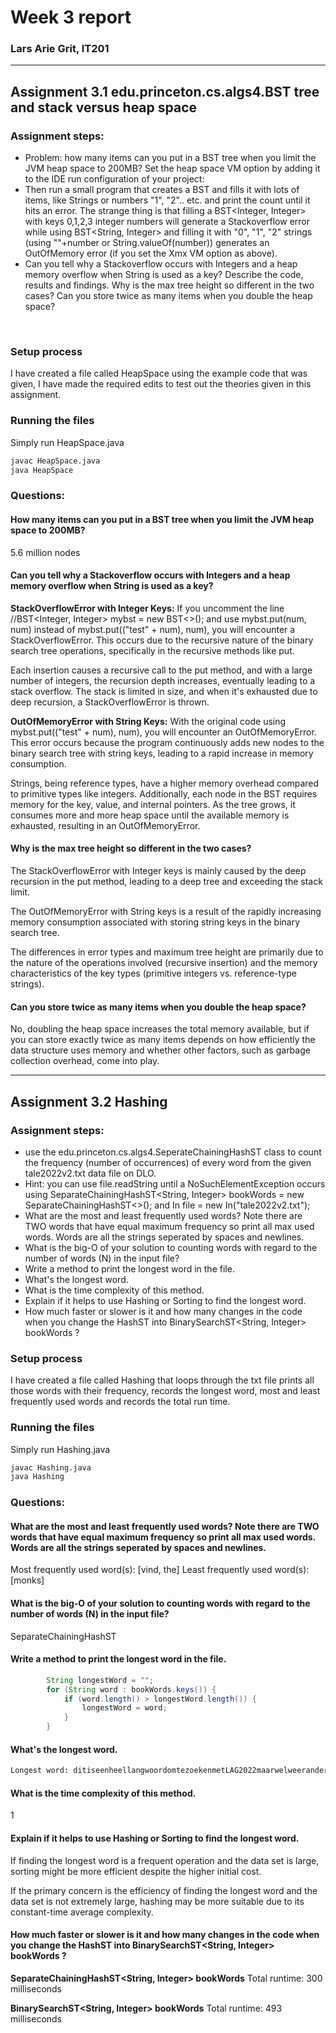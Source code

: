 # Week 3 report
### Lars Arie Grit, IT201
___

## Assignment 3.1 edu.princeton.cs.algs4.BST tree and stack versus heap space
### Assignment steps:
- Problem: how many items can you put in a BST tree when you limit the JVM heap space to 200MB?
Set the heap space VM option by adding it to the IDE run configuration of your project:
- Then run a small program that creates a BST and fills it with lots of items, like Strings or numbers "1", "2".. etc. and print the count until it hits an error. The strange thing is that filling a BST<Integer, Integer> with keys 0,1,2,3 integer numbers will generate a Stackoverflow error while using BST<String, Integer> and filling it with "0", "1", "2" strings (using ""+number or String.valueOf(number)) generates an OutOfMemory error (if you set the Xmx VM option as above).
- Can you tell why a Stackoverflow occurs with Integers and a heap memory overflow when String is used as a key?
Describe the code, results and findings. Why is the max tree height so different in the two cases?
Can you store twice as many items when you double the heap space?

<br>

### Setup process
I have created a file called HeapSpace using the example code that was given, I have made the required edits to test out the theories given in this assignment.

### Running the files
Simply run HeapSpace.java

```bash
javac HeapSpace.java
java HeapSpace
```

### Questions:
#### How many items can you put in a BST tree when you limit the JVM heap space to 200MB?
5.6 million nodes

#### Can you tell why a Stackoverflow occurs with Integers and a heap memory overflow when String is used as a key?
**StackOverflowError with Integer Keys:**
If you uncomment the line //BST<Integer, Integer> mybst = new BST<>(); and use mybst.put(num, num) instead of mybst.put(("test" + num), num), you will encounter a StackOverflowError. This occurs due to the recursive nature of the binary search tree operations, specifically in the recursive methods like put.

Each insertion causes a recursive call to the put method, and with a large number of integers, the recursion depth increases, eventually leading to a stack overflow. The stack is limited in size, and when it's exhausted due to deep recursion, a StackOverflowError is thrown.

**OutOfMemoryError with String Keys:**
With the original code using mybst.put(("test" + num), num), you will encounter an OutOfMemoryError. This error occurs because the program continuously adds new nodes to the binary search tree with string keys, leading to a rapid increase in memory consumption.

Strings, being reference types, have a higher memory overhead compared to primitive types like integers. Additionally, each node in the BST requires memory for the key, value, and internal pointers. As the tree grows, it consumes more and more heap space until the available memory is exhausted, resulting in an OutOfMemoryError.

#### Why is the max tree height so different in the two cases?
The StackOverflowError with Integer keys is mainly caused by the deep recursion in the put method, leading to a deep tree and exceeding the stack limit.

The OutOfMemoryError with String keys is a result of the rapidly increasing memory consumption associated with storing string keys in the binary search tree.

The differences in error types and maximum tree height are primarily due to the nature of the operations involved (recursive insertion) and the memory characteristics of the key types (primitive integers vs. reference-type strings).

#### Can you store twice as many items when you double the heap space?
No, doubling the heap space increases the total memory available, but if you can store exactly twice as many items depends on how efficiently the data structure uses memory and whether other factors, such as garbage collection overhead, come into play.

---

## Assignment 3.2 Hashing
### Assignment steps:
- use the edu.princeton.cs.algs4.SeperateChainingHashST class to count the frequency (number of occurrences) of every word from the given tale2022v2.txt data file on DLO.
- Hint: you can use file.readString until a NoSuchElementException occurs using
SeparateChainingHashST<String, Integer> bookWords = new SeparateChainingHashST<>();   and
In file = new In("tale2022v2.txt");
- What are the most and least frequently used words? Note there are TWO words that have equal maximum frequency so print all max used words. Words are all the strings seperated by spaces and newlines.
- What is the big-O of your solution to counting words with regard to the number of words (N) in the input file?
- Write a method to print the longest word in the file.
- What's the longest word.
- What is the time complexity of this method.
- Explain if it helps to use Hashing or Sorting to find the longest word.
- How much faster or slower is it and how many changes in the code when you change the HashST into BinarySearchST<String, Integer> bookWords ?

### Setup process
I have created a file called Hashing that loops through the txt file prints all those words with their frequency, records the longest word, most and least frequently used words and records the total run time.

### Running the files
Simply run Hashing.java

```bash
javac Hashing.java
java Hashing
```

### Questions:
#### What are the most and least frequently used words? Note there are TWO words that have equal maximum frequency so print all max used words. Words are all the strings seperated by spaces and newlines.
Most frequently used word(s): [vind, the]
Least frequently used word(s): [monks]

#### What is the big-O of your solution to counting words with regard to the number of words (N) in the input file?
SeparateChainingHashST

#### Write a method to print the longest word in the file.
```java
        String longestWord = "";
        for (String word : bookWords.keys()) {
            if (word.length() > longestWord.length()) {
                longestWord = word;
            }
        }
```

#### What's the longest word.
```bash
Longest word: ditiseenheellangwoordomtezoekenmetLAG2022maarwelweerandersdanvorigekeer
```

#### What is the time complexity of this method.
1

#### Explain if it helps to use Hashing or Sorting to find the longest word.
If finding the longest word is a frequent operation and the data set is large, sorting might be more efficient despite the higher initial cost.

If the primary concern is the efficiency of finding the longest word and the data set is not extremely large, hashing may be more suitable due to its constant-time average complexity.

#### How much faster or slower is it and how many changes in the code when you change the HashST into BinarySearchST<String, Integer> bookWords ?
**SeparateChainingHashST<String, Integer> bookWords**
Total runtime: 300 milliseconds

**BinarySearchST<String, Integer> bookWords**
Total runtime: 493 milliseconds
